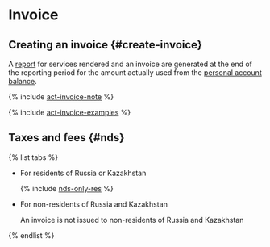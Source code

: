 # Invoice



## Creating an invoice {#create-invoice}

A [report](../concepts/act.md) for services rendered and an invoice are generated at the end of the reporting period for the amount actually used from the [personal account balance](../concepts/personal-account.md#balance).

{% include [act-invoice-note](../_includes/act-invoice-note.md) %}

{% include [act-invoice-examples](../_includes/act-invoice-examples.md) %}


## Taxes and fees {#nds}

{% list tabs %}

- For residents of Russia or Kazakhstan

   {% include [nds-only-res](../_includes/nds-only-res.md) %}

- For non-residents of Russia and Kazakhstan

   An invoice is not issued to non-residents of Russia and Kazakhstan

{% endlist %}